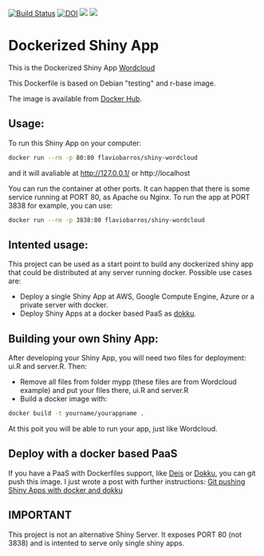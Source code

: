[![Build Status](https://travis-ci.org/flaviobarros/shiny-wordcloud.svg?branch=master)](https://travis-ci.org/flaviobarros/shiny-wordcloud)
[![DOI](https://zenodo.org/badge/34694294.svg)](https://zenodo.org/badge/latestdoi/34694294)
[![](https://images.microbadger.com/badges/image/flaviobarros/shiny-wordcloud.svg)](https://microbadger.com/images/flaviobarros/shiny-wordcloud "Get your own image badge on microbadger.com")
[![](https://images.microbadger.com/badges/version/flaviobarros/shiny-wordcloud.svg)](https://microbadger.com/images/flaviobarros/shiny-wordcloud "Get your own version badge on microbadger.com")

Dockerized Shiny App
=======================

This is the Dockerized Shiny App [Wordcloud](http://shiny.rstudio.com/gallery/word-cloud.html)

This Dockerfile is based on Debian "testing" and r-base image.

The image is available from [Docker Hub](https://registry.hub.docker.com/u/flaviobarros/shiny-wordcloud/).

## Usage:

To run this Shiny App on your computer:

```sh
docker run --rm -p 80:80 flaviobarros/shiny-wordcloud
```

and it will avaliable at http://127.0.0.1/ or http://localhost

You can run the container at other ports. It can happen that there is some service running at PORT 80, as Apache ou Nginx.
To run the app at PORT 3838 for example, you can use:

```sh
docker run --rm -p 3838:80 flaviobarros/shiny-wordcloud
```

## Intented usage:

This project can be used as a start point to build any dockerized shiny app that could be distributed at any server running docker.
Possible use cases are:

* Deploy a single Shiny App at AWS, Google Compute Engine, Azure or a private server with docker.
* Deploy Shiny Apps at a docker based PaaS as [dokku](https://github.com/progrium/dokku). 

## Building your own Shiny App:

After developing your Shiny App, you will need two files for deployment: ui.R and server.R. Then:

* Remove all files from folder mypp (these files are from Wordcloud example) and put your files there, ui.R and server.R
* Build a docker image with:

```sh
docker build -t yourname/yourappname .
```

At this poit you will be able to run your app, just like Wordcloud.

## Deploy with a docker based PaaS

If you have a PaaS with Dockerfiles support, like [Deis](http://deis.io/) or [Dokku](https://github.com/progrium/dokku), you can git push this image. I just wrote a post with further instructions: [Git pushing Shiny Apps with docker and dokku](https://www.rmining.com.br/2015/05/11/git-pushing-shiny-apps-with-docker-dokku/)

## IMPORTANT

This project is not an alternative Shiny Server. It exposes PORT 80 (not 3838) and is intented to serve only single shiny apps.
